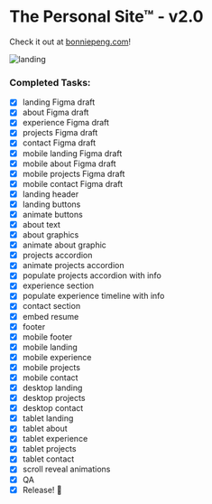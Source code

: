 # The Personal Site™ - v2.0

Check it out at [bonniepeng.com](https://www.bonniepeng.com/)!

![landing](https://user-images.githubusercontent.com/64988958/126887197-b9df0c91-6aee-402a-ae39-7adf49881941.png)

### Completed Tasks:

- [x] landing Figma draft
- [x] about Figma draft
- [x] experience Figma draft
- [x] projects Figma draft
- [x] contact Figma draft
- [x] mobile landing Figma draft
- [x] mobile about Figma draft
- [x] mobile projects Figma draft
- [x] mobile contact Figma draft
- [x] landing header
- [x] landing buttons
- [x] animate buttons
- [x] about text
- [x] about graphics
- [x] animate about graphic
- [x] projects accordion
- [x] animate projects accordion
- [x] populate projects accordion with info
- [x] experience section
- [x] populate experience timeline with info
- [x] contact section
- [x] embed resume
- [x] footer
- [x] mobile footer
- [x] mobile landing
- [x] mobile experience
- [x] mobile projects
- [x] mobile contact
- [x] desktop landing
- [x] desktop projects
- [x] desktop contact
- [x] tablet landing
- [x] tablet about
- [x] tablet experience
- [x] tablet projects
- [x] tablet contact
- [x] scroll reveal animations
- [x] QA
- [x] Release! 🎉
